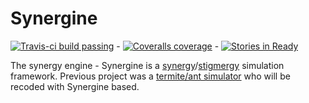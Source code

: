 Synergine
=========

[![Travis-ci build passing](https://travis-ci.org/buxx/synergine.svg?branch=master)](https://travis-ci.org/buxx/synergine) - [![Coveralls coverage](https://coveralls.io/repos/buxx/synergine/badge.png?branch=master)](https://coveralls.io/r/buxx/synergine) - [![Stories in Ready](https://badge.waffle.io/buxx/synergine.svg?label=ready&title=Ready)](http://waffle.io/buxx/synergine) 

<!--- landscape don't support python3 for the moment ... [![Code Health](https://landscape.io/github/buxx/synergine/master/landscape.png)](https://landscape.io/github/buxx/synergine/master) --->

The synergy engine - Synergine is a [synergy](https://en.wikipedia.org/wiki/Synergy)/[stigmergy](https://en.wikipedia.org/wiki/Stigmergy) simulation framework. Previous project was a [termite/ant simulator](https://github.com/buxx/simtermites) who will be recoded with Synergine based.
